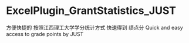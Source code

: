 # ExcelPlugin_GrantStatistics_JUST
方便快捷的 按照江西理工大学学分统计方式 快速得到 绩点分 Quick and easy access to grade points by JUST 
